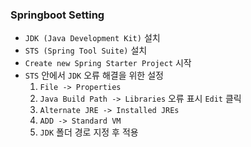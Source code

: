 ### Springboot Setting

- `JDK (Java Development Kit)` 설치
- `STS (Spring Tool Suite)` 설치
- `Create new Spring Starter Project` 시작
- `STS` 안에서 `JDK` 오류 해결을 위한 설정
  1. `File -> Properties`
  2. `Java Build Path -> Libraries` 오류 표시 `Edit` 클릭
  3. `Alternate JRE -> Installed JREs`
  4. `ADD -> Standard VM`
  5. `JDK` 폴더 경로 지정 후 적용